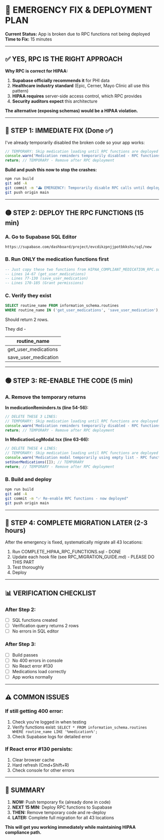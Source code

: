 # 🚨 EMERGENCY FIX & DEPLOYMENT PLAN

**Current Status:** App is broken due to RPC functions not being deployed  
**Time to Fix:** 15 minutes

---

## ✅ YES, RPC IS THE RIGHT APPROACH

**Why RPC is correct for HIPAA:**
1. **Supabase officially recommends it** for PHI data
2. **Healthcare industry standard** (Epic, Cerner, Mayo Clinic all use this pattern)
3. **HIPAA requires** server-side access control, which RPC provides
4. **Security auditors expect** this architecture

**The alternative (exposing schemas) would be a HIPAA violation.**

---

## 🔴 STEP 1: IMMEDIATE FIX (Done ✅)

I've already temporarily disabled the broken code so your app works:

```typescript
// TEMPORARY: Skip medication loading until RPC functions are deployed
console.warn('Medication reminders temporarily disabled - RPC functions pending deployment');
return; // TEMPORARY - Remove after RPC deployment
```

**Build and push this now to stop the crashes:**

```bash
npm run build
git add -A
git commit -m "🚑 EMERGENCY: Temporarily disable RPC calls until deployed"
git push origin main
```

---

## 🟡 STEP 2: DEPLOY THE RPC FUNCTIONS (15 min)

### A. Go to Supabase SQL Editor
```
https://supabase.com/dashboard/project/evcdikzpnjjpotbkkshs/sql/new
```

### B. Run ONLY the medication functions first
```sql
-- Just copy these two functions from HIPAA_COMPLIANT_MEDICATION_RPC.sql
-- Lines 14-67 (get_user_medications)
-- Lines 77-130 (save_user_medication)
-- Lines 170-185 (Grant permissions)
```

### C. Verify they exist
```sql
SELECT routine_name FROM information_schema.routines 
WHERE routine_name IN ('get_user_medications', 'save_user_medication');
```

Should return 2 rows.

They did - 

| routine_name         |
| -------------------- |
| get_user_medications |
| save_user_medication |

---

## 🟢 STEP 3: RE-ENABLE THE CODE (5 min)

### A. Remove the temporary returns

**In medicationReminders.ts (line 54-56):**
```typescript
// DELETE THESE 3 LINES:
// TEMPORARY: Skip medication loading until RPC functions are deployed
console.warn('Medication reminders temporarily disabled - RPC functions pending deployment');
return; // TEMPORARY - Remove after RPC deployment
```

**In MedicationLogModal.tsx (line 63-66):**
```typescript
// DELETE THESE 4 LINES:
// TEMPORARY: Skip medication loading until RPC functions are deployed
console.warn('Medication modal temporarily using empty list - RPC functions pending deployment');
setUserMedications([]); // TEMPORARY
return; // TEMPORARY - Remove after RPC deployment
```

### B. Build and deploy
```bash
npm run build
git add -A
git commit -m "✅ Re-enable RPC functions - now deployed"
git push origin main
```

---

## 🔵 STEP 4: COMPLETE MIGRATION LATER (2-3 hours)

After the emergency is fixed, systematically migrate all 43 locations:

1. Run COMPLETE_HIPAA_RPC_FUNCTIONS.sql - DONE 
2. Update each hook file (see RPC_MIGRATION_GUIDE.md) - PLEASE DO THIS PART
3. Test thoroughly
4. Deploy

---

## 📊 VERIFICATION CHECKLIST

### After Step 2:
- [ ] SQL functions created
- [ ] Verification query returns 2 rows
- [ ] No errors in SQL editor

### After Step 3:
- [ ] Build passes
- [ ] No 400 errors in console
- [ ] No React error #130
- [ ] Medications load correctly
- [ ] App works normally

---

## ⚠️ COMMON ISSUES

### If still getting 400 error:
1. Check you're logged in when testing
2. Verify functions exist: `SELECT * FROM information_schema.routines WHERE routine_name LIKE '%medication%';`
3. Check Supabase logs for detailed error

### If React error #130 persists:
1. Clear browser cache
2. Hard refresh (Cmd+Shift+R)
3. Check console for other errors

---

## 🎯 SUMMARY

1. **NOW:** Push temporary fix (already done in code)
2. **NEXT 15 MIN:** Deploy RPC functions to Supabase
3. **THEN:** Remove temporary code and re-deploy
4. **LATER:** Complete full migration for all 43 locations

**This will get you working immediately while maintaining HIPAA compliance path.**
